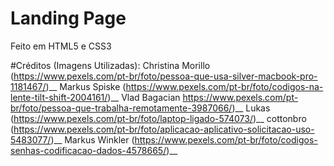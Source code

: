 # Landing Page
Feito em HTML5 e CSS3

#Créditos (Imagens Utilizadas):
Christina Morillo (https://www.pexels.com/pt-br/foto/pessoa-que-usa-silver-macbook-pro-1181467/)__
Markus Spiske (https://www.pexels.com/pt-br/foto/codigos-na-lente-tilt-shift-2004161/)__
Vlad Bagacian https://www.pexels.com/pt-br/foto/pessoa-que-trabalha-remotamente-3987066/)__
Lukas (https://www.pexels.com/pt-br/foto/laptop-ligado-574073/)__
cottonbro (https://www.pexels.com/pt-br/foto/aplicacao-aplicativo-solicitacao-uso-5483077/)__
Markus Winkler (https://www.pexels.com/pt-br/foto/codigos-senhas-codificacao-dados-4578665/)__
